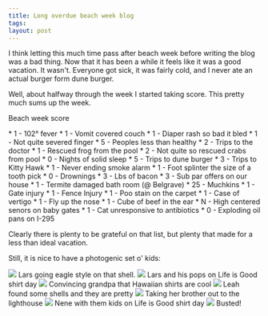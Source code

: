 ```yaml
---
title: Long overdue beach week blog
tags: 
layout: post
---
```


I think letting this much time pass after beach week before writing the blog was a bad thing. Now that it has been a while it feels like it was a good vacation. It wasn't. Everyone got sick, it was fairly cold, and I never ate an actual burger form dune burger.

Well, about halfway through the week I started taking score. This pretty much sums up the week.

Beach week score

  \* 1 - 102° fever
  \* 1 - Vomit covered couch
  \* 1 - Diaper rash so bad it bled
  \* 1 - Not quite severed finger
  \* 5 - Peoples less than healthy
  \* 2 - Trips to the doctor
  \* 1 - Rescued frog from the pool
  \* 2 - Not quite so rescued crabs from pool
  \* 0 - Nights of solid sleep
  \* 5 - Trips to dune burger
  \* 3 - Trips to Kitty Hawk
  \* 1 - Never ending smoke alarm
  \* 1 - Foot splinter the size of a tooth pick
  \* 0 - Drownings
  \* 3 - Lbs of bacon
  \* 3 - Sub par offers on our house
  \* 1 - Termite damaged bath room (@ Belgrave)
  \* 25 - Muchkins
  \* 1 - Gate injury
  \* 1 - Fence Injury
  \* 1 - Poo stain on the carpet
  \* 1 - Case of vertigo
  \* 1 - Fly up the nose
  \* 1 - Cube of beef in the ear
  \* N - High centered senors on baby gates
  \* 1 - Cat unresponsive to antibiotics
  \* 0 - Exploding oil pans on I-295

Clearly there is plenty to be grateful on that list, but plenty that made for a less than ideal vacation.

Still, it is nice to have a photogenic set o' kids:

<img src="http://photos.fuzzymonk.com/cache/beach_week_2009/IMG_1709.JPG_595.jpg" class="photo" />
Lars going eagle style on that shell.


<img src="http://photos.fuzzymonk.com/cache/beach_week_2009/IMG_1867.JPG_595.jpg" class="photo" />
Lars and his pops on Life is Good shirt day

<img src="http://photos.fuzzymonk.com/cache/beach_week_2009/IMG_1752.jpg_595.jpg" class="photo" />
Convincing grandpa that Hawaiian shirts are cool

<img src="http://photos.fuzzymonk.com/cache/beach_week_2009/IMG_1938.JPG_595.jpg" class="photo" />
Leah found some shells and they are pretty

<img src="http://photos.fuzzymonk.com/cache/beach_week_2009/IMG_1948.jpg_595.jpg" class="photo" />
Taking her brother out to the lighthouse

<img src="http://photos.fuzzymonk.com/cache/beach_week_2009/IMG_1851.JPG_595.jpg" class="photo" />
Nene with them kids on Life is Good shirt day

<img src="http://photos.fuzzymonk.com/cache/beach_week_2009/IMG_2070.JPG_595.jpg" class="photo" />
Busted!
